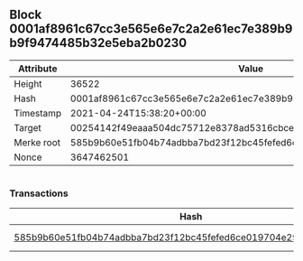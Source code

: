 ## Block 0001af8961c67cc3e565e6e7c2a2e61ec7e389b9b9f9474485b32e5eba2b0230

Attribute | Value
--- | ---
Height | 36522
Hash | 0001af8961c67cc3e565e6e7c2a2e61ec7e389b9b9f9474485b32e5eba2b0230
Timestamp | 2021-04-24T15:38:20+00:00
Target | 00254142f49eaaa504dc75712e8378ad5316cbcead634704b3734b6271167cc4
Merke root | 585b9b60e51fb04b74adbba7bd23f12bc45fefed6ce019704e297873366865b3
Nonce | 3647462501

```

```

### Transactions

Hash | Amount
--- | ---
[585b9b60e51fb04b74adbba7bd23f12bc45fefed6ce019704e297873366865b3](585b9b60e51fb04b74adbba7bd23f12bc45fefed6ce019704e297873366865b3.md) | 10.00000000 SKEPTI 
